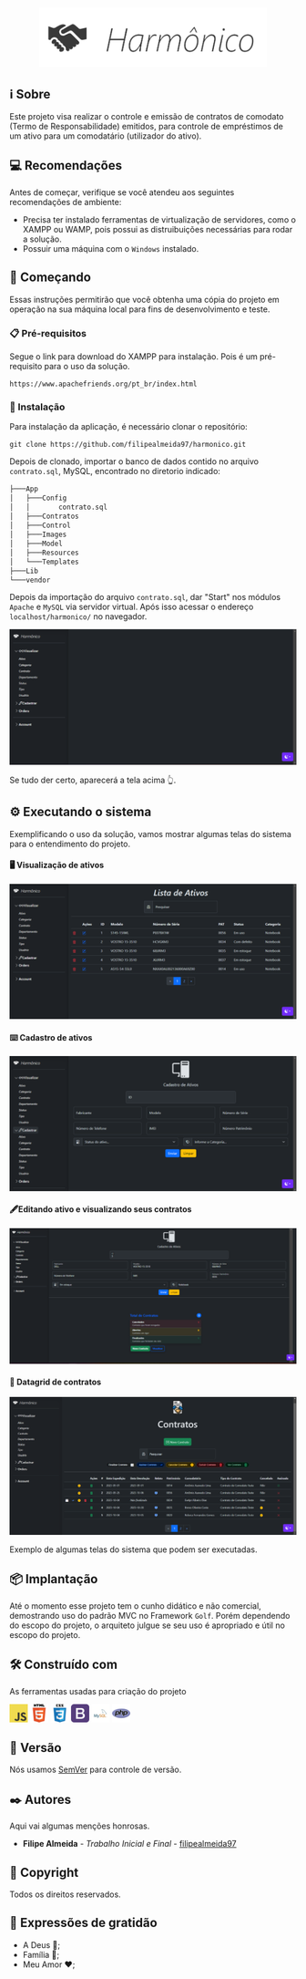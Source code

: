 <p align="center"><img src="Img/logo.png" width="400" alt="Laravel Logo"></p>

## ℹ️ Sobre
Este projeto visa realizar o controle e emissão de contratos de comodato (Termo de Responsabilidade) emitidos, para controle de empréstimos de um ativo para um comodatário (utilizador do ativo).

## 💻 Recomendações

Antes de começar, verifique se você atendeu aos seguintes recomendações de ambiente:

* Precisa ter instalado ferramentas de virtualização de servidores, como o XAMPP ou WAMP, pois possui as distruibuições necessárias para rodar a solução.
* Possuir uma máquina com o `Windows` instalado.
  
## 🚀 Começando

Essas instruções permitirão que você obtenha uma cópia do projeto em operação na sua máquina local para fins de desenvolvimento e teste.

### 📋 Pré-requisitos

Segue o link para download do XAMPP para instalação. Pois é um pré-requisito para o uso da solução.

```
https://www.apachefriends.org/pt_br/index.html
```

### 🔧 Instalação

Para instalação da aplicação, é necessário clonar o repositório:

```
git clone https://github.com/filipealmeida97/harmonico.git
```

Depois de clonado, importar o banco de dados contido no arquivo `contrato.sql`, MySQL, encontrado no diretorio indicado:

```
├───App
│   ├───Config
│   │       contrato.sql
│   ├───Contratos
│   ├───Control
│   ├───Images
│   ├───Model
│   ├───Resources
│   └───Templates
├───Lib
└───vendor
```
Depois da importação do arquivo `contrato.sql`, dar "Start" nos módulos `Apache` e `MySQL` via servidor virtual. Após isso acessar o endereço `localhost/harmonico/` no navegador.

<img src="Img/home.png" alt="Página Home"/>

Se tudo der certo, aparecerá a tela acima 👆​.

## ⚙️ Executando o sistema

Exemplificando o uso da solução, vamos mostrar algumas telas do sistema para o entendimento do projeto. 

#### 🖥️ Visualização de ativos

<img src="Img/v_ativos.png" alt="Datagrid de Ativos"/>

#### ⌨️​ Cadastro de ativos

<img src="Img/c_ativos.png" alt="Formulário de Ativos"/>

#### ​🖋️​ Editando ativo e visualizando seus contratos

<img src="Img/e_ativos.png" alt="Edição de Ativos"/>

#### ​📃 Datagrid de contratos

<img src="Img/v_contratos.png" alt="Edição de Ativos"/>

Exemplo de algumas telas do sistema que podem ser executadas.

## 📦 Implantação

Até o momento esse projeto tem o cunho didático e não comercial, demostrando uso do padrão MVC no Framework `Golf`. Porém dependendo do escopo do projeto, o arquiteto julgue se seu uso é apropriado e útil no escopo do projeto.

## 🛠️ Construído com

As ferramentas usadas para criação do projeto

<code><img height="32" src="https://raw.githubusercontent.com/github/explore/80688e429a7d4ef2fca1e82350fe8e3517d3494d/topics/javascript/javascript.png" alt="Javascript"/></code>
<code><img height="32" src="https://raw.githubusercontent.com/github/explore/80688e429a7d4ef2fca1e82350fe8e3517d3494d/topics/html/html.png" alt="HTML5"/></code>
<code><img height="32" src="https://raw.githubusercontent.com/github/explore/80688e429a7d4ef2fca1e82350fe8e3517d3494d/topics/css/css.png" alt="CSS"/></code>
<code><img height="32" src="https://raw.githubusercontent.com/github/explore/80688e429a7d4ef2fca1e82350fe8e3517d3494d/topics/bootstrap/bootstrap.png" alt="Bootstrap"/></code>
<code><img height="32" src="https://raw.githubusercontent.com/github/explore/80688e429a7d4ef2fca1e82350fe8e3517d3494d/topics/mysql/mysql.png" alt="MySQL"/></code>
<code><img height="32" src="https://raw.githubusercontent.com/github/explore/ccc16358ac4530c6a69b1b80c7223cd2744dea83/topics/php/php.png" alt="PHP"/></code>

## 📌 Versão

Nós usamos [SemVer](http://semver.org/) para controle de versão.

## ✒️ Autores

Aqui vai algumas menções honrosas.

* **Filipe Almeida** - *Trabalho Inicial e Final* - [filipealmeida97](https://github.com/filipealmeida97)

## 📄 Copyright

Todos os direitos reservados.

## 🎁 Expressões de gratidão

* A Deus 🦁;
* Família 🤝;
* Meu Amor ❤️;
